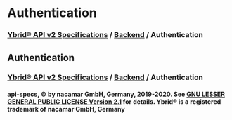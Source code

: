 # Authentication

### [**Ybrid® API v2 Specifications**](../) / [**Backend**](./) / Authentication

## Authentication

### [**Ybrid® API v2 Specifications**](../) / [**Backend**](./) / Authentication

#### api-specs, © by nacamar GmbH, Germany, 2019-2020. See [GNU LESSER GENERAL PUBLIC LICENSE Version 2.1](https://github.com/ybrid/api-specs/tree/78f6154abef68613501d9a7f2bab40a0295440ed/LICENSE/README.md) for details. Ybrid® is a registered trademark of nacamar GmbH, Germany

